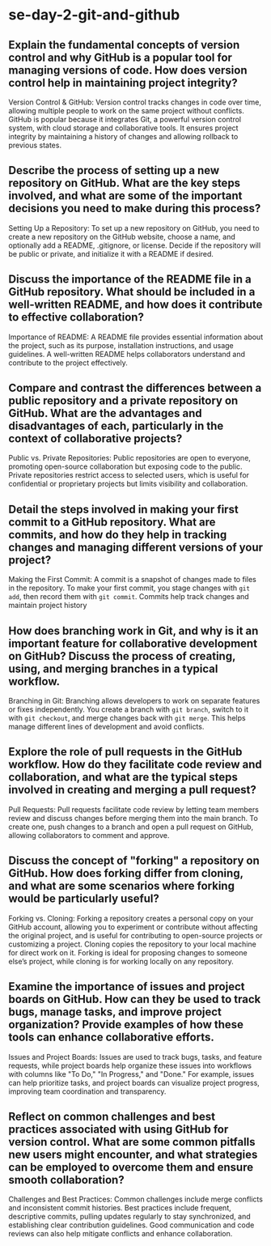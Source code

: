 # se-day-2-git-and-github
## Explain the fundamental concepts of version control and why GitHub is a popular tool for managing versions of code. How does version control help in maintaining project integrity?
Version Control & GitHub: Version control tracks changes in code over time, allowing multiple people to work on the same project without conflicts. GitHub is popular because it integrates Git, a powerful version control system, with cloud storage and collaborative tools. It ensures project integrity by maintaining a history of changes and allowing rollback to previous states.

## Describe the process of setting up a new repository on GitHub. What are the key steps involved, and what are some of the important decisions you need to make during this process?
Setting Up a Repository: To set up a new repository on GitHub, you need to create a new repository on the GitHub website, choose a name, and optionally add a README, .gitignore, or license. Decide if the repository will be public or private, and initialize it with a README if desired.

## Discuss the importance of the README file in a GitHub repository. What should be included in a well-written README, and how does it contribute to effective collaboration?
Importance of README: A README file provides essential information about the project, such as its purpose, installation instructions, and usage guidelines. A well-written README helps collaborators understand and contribute to the project effectively.

## Compare and contrast the differences between a public repository and a private repository on GitHub. What are the advantages and disadvantages of each, particularly in the context of collaborative projects?
Public vs. Private Repositories: Public repositories are open to everyone, promoting open-source collaboration but exposing code to the public. Private repositories restrict access to selected users, which is useful for confidential or proprietary projects but limits visibility and collaboration.

## Detail the steps involved in making your first commit to a GitHub repository. What are commits, and how do they help in tracking changes and managing different versions of your project?
Making the First Commit: A commit is a snapshot of changes made to files in the repository. To make your first commit, you stage changes with `git add`, then record them with `git commit`. Commits help track changes and maintain project history

## How does branching work in Git, and why is it an important feature for collaborative development on GitHub? Discuss the process of creating, using, and merging branches in a typical workflow.
Branching in Git: Branching allows developers to work on separate features or fixes independently. You create a branch with `git branch`, switch to it with `git checkout`, and merge changes back with `git merge`. This helps manage different lines of development and avoid conflicts.


## Explore the role of pull requests in the GitHub workflow. How do they facilitate code review and collaboration, and what are the typical steps involved in creating and merging a pull request?
Pull Requests:  Pull requests facilitate code review by letting team members review and discuss changes before merging them into the main branch. To create one, push changes to a branch and open a pull request on GitHub, allowing collaborators to comment and approve.

## Discuss the concept of "forking" a repository on GitHub. How does forking differ from cloning, and what are some scenarios where forking would be particularly useful?
Forking vs. Cloning: Forking a repository creates a personal copy on your GitHub account, allowing you to experiment or contribute without affecting the original project, and is useful for contributing to open-source projects or customizing a project. Cloning copies the repository to your local machine for direct work on it. Forking is ideal for proposing changes to someone else’s project, while cloning is for working locally on any repository.

## Examine the importance of issues and project boards on GitHub. How can they be used to track bugs, manage tasks, and improve project organization? Provide examples of how these tools can enhance collaborative efforts.
Issues and Project Boards: Issues are used to track bugs, tasks, and feature requests, while project boards help organize these issues into workflows with columns like "To Do," "In Progress," and "Done." For example, issues can help prioritize tasks, and project boards can visualize project progress, improving team coordination and transparency.
## Reflect on common challenges and best practices associated with using GitHub for version control. What are some common pitfalls new users might encounter, and what strategies can be employed to overcome them and ensure smooth collaboration?
Challenges and Best Practices: Common challenges include merge conflicts and inconsistent commit histories. Best practices include frequent, descriptive commits, pulling updates regularly to stay synchronized, and establishing clear contribution guidelines. Good communication and code reviews can also help mitigate conflicts and enhance collaboration.
